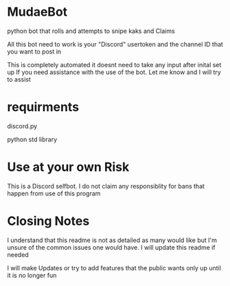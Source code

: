# MudaeBot
python bot that rolls and attempts to snipe kaks and Claims


All this bot need to work is your "Discord" usertoken and the channel ID that you want to post in


This is completely automated it doesnt need to take any input after inital set up
If you need assistance with the use of the bot. Let me know and I will try to assist


# requirments
discord.py

python std library


# Use at your own Risk
This is a Discord selfbot. I do not claim any responsiblity for bans that happen from use of this program

# Closing Notes
I understand that this readme is not as detailed as many would like but I'm unsure of the common issues one would have.
I will update this readme if needed 

I will make Updates or try to add features that the public wants only up until it is no longer fun



